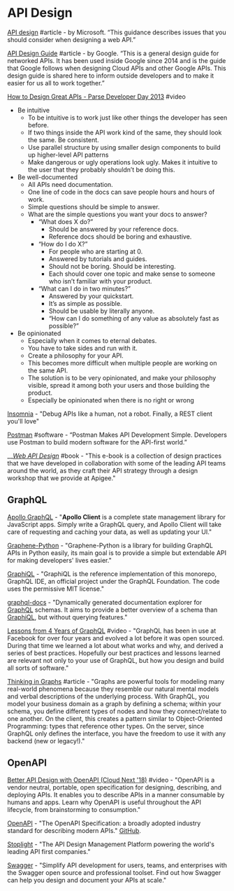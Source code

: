# API Design

[API design](https://docs.microsoft.com/en-us/azure/architecture/best-practices/api-design) \#article - by Microsoft. “This guidance describes issues that you should consider when designing a web API.”

[API Design Guide](https://cloud.google.com/apis/design/) \#article - by Google. “This is a general design guide for networked APIs. It has been used inside Google since 2014 and is the guide that Google follows when designing Cloud APIs and other Google APIs. This design guide is shared here to inform outside developers and to make it easier for us all to work together.”

[How to Design Great APIs - Parse Developer Day 2013](https://www.bing.com/videos/search?q=api+design&&view=detail&mid=A5A89E9C41A22383C32DA5A89E9C41A22383C32D&&FORM=VRDGAR) \#video

* Be intuitive
  * To be intuitive is to work just like other things the developer has seen before.
  * If two things inside the API work kind of the same, they should look the same. Be consistent.
  * Use parallel structure by using smaller design components to build up higher-level API patterns
  * Make dangerous or ugly operations look ugly. Makes it intuitive to the user that they probably shouldn’t be doing this.
* Be well-documented
  * All APIs need documentation.
  * One line of code in the docs can save people hours and hours of work.
  * Simple questions should be simple to answer.
  * What are the simple questions you want your docs to answer?
    * “What does X do?” 
      * Should be answered by your reference docs.
      * Reference docs should be boring and exhaustive.
    * “How do I do X?”
      * For people who are starting at 0.
      * Answered by tutorials and guides.
      * Should not be boring. Should be interesting.
      * Each should cover one topic and make sense to someone who isn’t familiar with your product.
    * “What can I do in two minutes?”
      * Answered by your quickstart.
      * It’s as simple as possible.
      * Should be usable by literally anyone.
      * “How can I do something of any value as absolutely fast as possible?”
* Be opinionated
  * Especially when it comes to eternal debates.
  * You have to take sides and run with it.
  * Create a philosophy for your API.
  * This becomes more difficult when multiple people are working on the same API.
  * The solution is to be very opinionated, and make your philosophy visible, spread it among both your users and those building the product.
  * Especially be opinionated when there is no right or wrong

[Insomnia](https://insomnia.rest/) - "Debug APIs like a human, not a robot. Finally, a REST client you'll love"

[Postman](https://www.getpostman.com/) \#software - “Postman Makes API Development Simple. Developers use Postman to build modern software for the API-first world.”

\_\_[_Web API Design_](https://pages.apigee.com/rs/apigee/images/api-design-ebook-2012-03.pdf) \#book - "This e-book is a collection of design practices that we have developed in collaboration with some of the leading API teams around the world, as they craft their API strategy through a design workshop that we provide at Apigee."

## GraphQL

[Apollo GraphQL](https://www.apollographql.com/docs/react/) - "**Apollo Client** is a complete state management library for JavaScript apps. Simply write a GraphQL query, and Apollo Client will take care of requesting and caching your data, as well as updating your UI."

[Graphene-Python](https://graphene-python.org/) - "Graphene-Python is a library for building GraphQL APIs in Python easily, its main goal is to provide a simple but extendable API for making developers' lives easier."

[GraphiQL](https://github.com/graphql/graphiql) - "GraphiQL is the reference implementation of this monorepo, GraphQL IDE, an official project under the GraphQL Foundation. The code uses the permissive MIT license."

[graphql-docs](https://github.com/mhallin/graphql-docs) - "Dynamically generated documentation explorer for [GraphQL](http://graphql.org/) schemas. It aims to provide a better overview of a schema than [GraphiQL](https://github.com/graphql/graphiql), but without querying features."

[Lessons from 4 Years of GraphQL](https://www.youtube.com/watch?v=zVNrqo9XGOs&list=WL&index=3&t=0s) \#video - "GraphQL has been in use at Facebook for over four years and evolved a lot before it was open sourced. During that time we learned a lot about what works and why, and derived a series of best practices. Hopefully our best practices and lessons learned are relevant not only to your use of GraphQL, but how you design and build all sorts of software."

[Thinking in Graphs](https://graphql.org/learn/thinking-in-graphs/) \#article - "Graphs are powerful tools for modeling many real-world phenomena because they resemble our natural mental models and verbal descriptions of the underlying process. With GraphQL, you model your business domain as a graph by defining a schema; within your schema, you define different types of nodes and how they connect/relate to one another. On the client, this creates a pattern similar to Object-Oriented Programming: types that reference other types. On the server, since GraphQL only defines the interface, you have the freedom to use it with any backend \(new or legacy!\)."

## OpenAPI

[Better API Design with OpenAPI \(Cloud Next '18\)](https://www.youtube.com/watch?v=uBs6dfUgxcI) \#video - "OpenAPI is a vendor neutral, portable, open specification for designing, describing, and deploying APIs. It enables you to describe APIs in a manner consumable by humans and apps. Learn why OpenAPI is useful throughout the API lifecycle, from brainstorming to consumption."

[OpenAPI](https://www.openapis.org/) - "The OpenAPI Specification: a broadly adopted industry standard for describing modern APIs." [GitHub](https://github.com/oai).

[Stoplight](https://stoplight.io/) - "The API Design Management Platform powering the world's leading API first companies."

[Swagger](https://swagger.io/) - "Simplify API development for users, teams, and enterprises with the Swagger open source and professional toolset. Find out how Swagger can help you design and document your APIs at scale."

